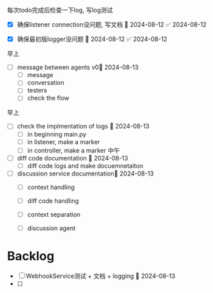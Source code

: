 每次todo完成后检查一下log, 写log测试

- [x] 确保listener connection没问题, 写文档 📅 2024-08-12 ✅ 2024-08-12
- [x] 确保最初版logger没问题 📅 2024-08-12 ✅ 2024-08-12 



早上
- [ ] message between agents v0📅 2024-08-13 
	- [ ] message
	- [ ] conversation
	- [ ] testers
	- [ ] check the flow

早上
- [ ] check the implmentation of logs 📅 2024-08-13 
	- [ ] in beginning main.py
	- [ ] in listener, make a marker
	- [ ] in controller, make a marker
中午
- [ ] diff code documentation 📅 2024-08-13 
	- [ ] diff code logs and make docuemnetaiton
- [ ] discussion service documentation📅 2024-08-13 
	- [ ] context handling
	- [ ] diff code handling
	- [ ] context separation
	- [ ] discussion agent



# Backlog
- [ ] WebhookService测试 + 文档 + logging 📅 2024-08-13
- [ ] 